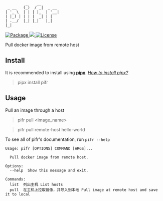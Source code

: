 ```text
         _    __        
 _ __   (_)  / _|  _ __ 
| '_ \  | | | |_  | '__|
| |_) | | | |  _| | |   
| .__/  |_| |_|   |_|   
|_|                     
```

<p style="text-align: left">
    <a href="https://pypi.python.org/pypi/pifr">
        <img src="https://img.shields.io/pypi/v/pifr?style=flat-square" alt="Package" />
    </a>
    <a href="https://pypi.python.org/pypi/pifr">
        <img src="https://img.shields.io/pypi/pyversions/pifr?style=flat-square" />
    </a>
    <a href="https://github.com/arcticdata/pifr/blob/master/LICENSE">
        <img src="https://img.shields.io/pypi/l/pifr?style=flat-square" alt="License" />
    </a>
</p>

Pull docker image from remote host

## Install

It is recommended to install using [**pipx**][1]. [_How to install pipx?_][2]

> pipx install pifr

## Usage

Pull an image through a host

> pifr pull <host> <image_name>

> pifr pull remote-host hello-world

To see all of pifr's documentation, run `pifr --help`

```text
Usage: pifr [OPTIONS] COMMAND [ARGS]...

  Pull docker image from remote host.

Options:
  --help  Show this message and exit.

Commands:
  list  列出主机 List hosts
  pull  在主机上拉取镜像，并导入到本地 Pull image at remote host and save it to local
```

[1]: https://github.com/pypa/pipx
[2]: https://github.com/pypa/pipx?tab=readme-ov-file#install-pipx
